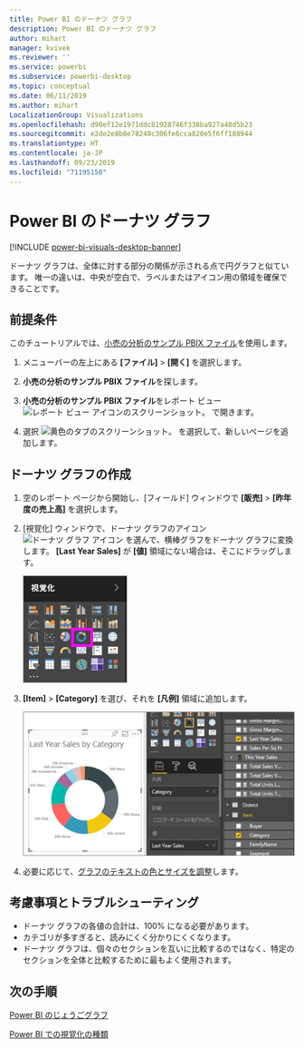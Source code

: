```yaml
---
title: Power BI のドーナツ グラフ
description: Power BI のドーナツ グラフ
author: mihart
manager: kvivek
ms.reviewer: ''
ms.service: powerbi
ms.subservice: powerbi-desktop
ms.topic: conceptual
ms.date: 06/11/2019
ms.author: mihart
LocalizationGroup: Visualizations
ms.openlocfilehash: d90ef12e1971ddc81928746f338ba927a48d5b23
ms.sourcegitcommit: e2de2e8b8e78240c306fe6cca820e5f6ff188944
ms.translationtype: HT
ms.contentlocale: ja-JP
ms.lasthandoff: 09/23/2019
ms.locfileid: "71195150"
---
```

# <a name="doughnut-charts-in-power-bi"></a>Power BI のドーナツ グラフ

[!INCLUDE [power-bi-visuals-desktop-banner](../includes/power-bi-visuals-desktop-banner.md)]

ドーナツ グラフは、全体に対する部分の関係が示される点で円グラフと似ています。 唯一の違いは、中央が空白で、ラベルまたはアイコン用の領域を確保できることです。

## <a name="prerequisite"></a>前提条件

このチュートリアルでは、[小売の分析のサンプル PBIX ファイル](http://download.microsoft.com/download/9/6/D/96DDC2FF-2568-491D-AAFA-AFDD6F763AE3/Retail%20Analysis%20Sample%20PBIX.pbix)を使用します。

1. メニューバーの左上にある **[ファイル]**  >  **[開く]** を選択します。
   
2. **小売の分析のサンプル PBIX ファイル**を探します。

1. **小売の分析のサンプル PBIX ファイル**をレポート ビュー ![レポート ビュー アイコンのスクリーンショット。](media/power-bi-visualization-kpi/power-bi-report-view.png) で開きます。

1. 選択 ![黄色のタブのスクリーンショット。](media/power-bi-visualization-kpi/power-bi-yellow-tab.png) を選択して、新しいページを追加します。


## <a name="create-a-doughnut-chart"></a>ドーナツ グラフの作成

1. 空のレポート ページから開始し、[フィールド] ウィンドウで **[販売]** \> **[昨年度の売上高]** を選択します。  
   
3. [視覚化] ウィンドウで、ドーナツ グラフのアイコン ![ドーナツ グラフ アイコン](media/power-bi-visualization-doughnut-charts/power-bi-icon.png) を選んで、横棒グラフをドーナツ グラフに変換します。 **[Last Year Sales]** が **[値]** 領域にない場合は、そこにドラッグします。
     
   ![ドーナツが選択された [視覚化] ウィンドウ](media/power-bi-visualization-doughnut-charts/power-bi-doughnut-chart.png)

4. **[Item]** \> **[Category]** を選び、それを **[凡例]** 領域に追加します。 
     
    ![[フィールド] ウィンドウの横にあるドーナツ](media/power-bi-visualization-doughnut-charts/power-bi-doughnut-done.png)

5. 必要に応じて、[グラフのテキストの色とサイズを調整](power-bi-visualization-customize-title-background-and-legend.md)します。 

## <a name="considerations-and-troubleshooting"></a>考慮事項とトラブルシューティング
* ドーナツ グラフの各値の合計は、100% になる必要があります。
* カテゴリが多すぎると、読みにくく分かりにくくなります。
* ドーナツ グラフは、個々のセクションを互いに比較するのではなく、特定のセクションを全体と比較するために最もよく使用されます。 

## <a name="next-steps"></a>次の手順
[Power BI のじょうごグラフ](power-bi-visualization-funnel-charts.md)

[Power BI での視覚化の種類](power-bi-visualization-types-for-reports-and-q-and-a.md)


